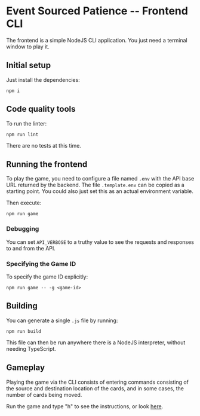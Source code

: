 # Event Sourced Patience -- Frontend CLI

The frontend is a simple NodeJS CLI application.  You just need a terminal window to play it.

## Initial setup

Just install the dependencies:

```
npm i
```

## Code quality tools

To run the linter:

```
npm run lint
```

There are no tests at this time.

## Running the frontend

To play the game, you need to configure a file named `.env` with the API base URL returned by the backend.  The file `.template.env` can be copied as a starting point.  You could also just set this as an actual environment variable.

Then execute:

```
npm run game
```

### Debugging

You can set `API_VERBOSE` to a truthy value to see the requests and responses to and from the API.

### Specifying the Game ID

To specify the game ID explicitly:

```
npm run game -- -g <game-id>
```

## Building

You can generate a single `.js` file by running:

```
npm run build
```

This file can then be run anywhere there is a NodeJS interpreter, without needing TypeScript.

## Gameplay

Playing the game via the CLI consists of entering commands consisting of the source and destination location of the cards, and in some cases, the number of cards being moved.

Run the game and type "h" to see the instructions, or look [here](src/strings.ts).
